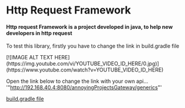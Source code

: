 # Http Request Framework
<h4> Http request Framework is a project developed in java, to help new developers in http request </h4>
<p> To test this library, firstly you have to change the link in build.gradle file </p>
<p> 
  [![IMAGE ALT TEXT HERE](https://img.youtube.com/vi/YOUTUBE_VIDEO_ID_HERE/0.jpg)](https://www.youtube.com/watch?v=YOUTUBE_VIDEO_ID_HERE)

Open the link below to change the link with your own api...  '"http://192.168.40.4:8080/annoyingProjectsGateway/generics"' </p>
<a href="https://github.com/aarapi/Httpr-Request-Framework/blob/master/connectionframework/build.gradle">build.gradle file</a> <span>
</p

